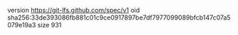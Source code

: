 version https://git-lfs.github.com/spec/v1
oid sha256:33de393086fb881c01c9ce0917897be7df7977099089bfcb147c07a5079e19a3
size 931
